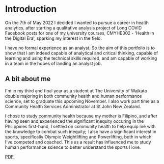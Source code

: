 # Introduction

On the 7th of May 2022 I decided I wanted to pursue a career in health analytics, after starting a qualitative analysis project of Long COVID Facebook posts for one of my university courses, CMYHE302 - 'Health in the Digital Era', sparking my interest in the field.

I have no formal experience as an analyst. So the aim of this portfolio is to show that I am indeed capable of analytical and critical thinking, capable of learning and using the technical skills required, and am capable of working in a team in the hopes of landing an analyst job.

## A bit about me

I'm in my third and final year as a student at The University of Waikato double majoring in both community health and human performance science, set to graduate this upcoming November. I also work part time as a Community Health Services Administrator at St John New Zealand.

I chose to study community health because my mother is Filipino, and after having seen and experienced the significant inequity occuring in the Philippines first-hand, I settled on community health to help equip me with the knowledge to combat such inequity; I also have a significant interest in sports, specifically Olympic Weightlifting and Powerlifting, both in which I've competed and coached. This as a result has influenced me to study human performance science to better understand the sports I love.

<a href="robertjspencer.github.io/docs/assets/Academic_Transcript_(Waikato).pdf" target="_blank">PDF.</a>
